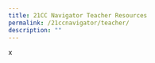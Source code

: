 ```yaml
---
title: 21CC Navigator Teacher Resources
permalink: /21ccnavigator/teacher/
description: ""
---
```

x